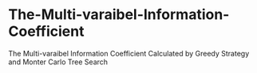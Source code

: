 # The-Multi-varaibel-Information-Coefficient
The Multi-varaibel Information Coefficient Calculated by Greedy Strategy and Monter Carlo Tree Search
